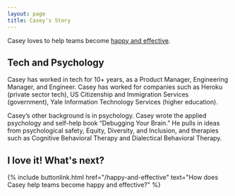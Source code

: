 ```yaml
---
layout: page
title: Casey's Story
---
```


Casey loves to help teams become [happy and effective](/happy-and-effective).

## Tech and Psychology

Casey has worked in tech for 10+ years, as a Product Manager, Engineering Manager, and Engineer. Casey has worked for companies such as Heroku (private sector tech), US Citizenship and Immigration Services (government), Yale Information Technology Services (higher education).

Casey’s other background is in psychology. Casey wrote the applied psychology and self-help book “Debugging Your Brain.” He pulls in ideas from psychological safety, Equity, Diversity, and Inclusion, and therapies such as Cognitive Behavioral Therapy and Dialectical Behavioral Therapy.

## I love it! What's next?

<div class="grid grid-cols-2">
<div>
{% include buttonlink.html href="/happy-and-effective" text="How does Casey help teams become happy and effective?" %}
</div>
</div>
